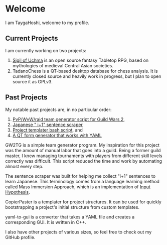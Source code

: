 # Welcome
I am TaygaHoshi, welcome to my profile.

## Current Projects
I am currently working on two projects:
1. [Sigil of Uchma](https://sigil.tyghsh.cc) is an open source fantasy Tabletop RPG, based on mythologies of medieval Central Asian societies.
2. TadanoChess is a QT-based desktop database for chess analysis. It is currently closed source and heavily work in progress, but I plan to open source it as GPLv3.

## Past Projects
My notable past projects are, in no particular order:
1. [PvP/WvW/raid team generator script for Guild Wars 2](https://github.com/TaygaHoshi/GW2TeamGenerator),
2. [Japanese " i+1" sentence scraper](https://github.com/TaygaHoshi/japanese-i-plus-one-filter),
3. [Project templater bash script](https://github.com/TaygaHoshi/copierpaster), and
4. [A QT form generator that works with YAML](https://github.com/TaygaHoshi/yaml-to-gui)

GW2TG is a simple team generator program. My inspiration for this project was the amount of manual labor that goes into a guild. Being a former guild master, I knew managing tournaments with players from different skill levels correctly was difficult. This script reduced the time and work by automating almost every step.

The sentence scraper was built for helping me collect "i+1" sentences to learn Japanese. This terminology comes from a language learning method called Mass Immersion Approach, which is an implementation of [Input Hypothesis](https://en.wikipedia.org/wiki/Input_hypothesis).

CopierPaster is a templater for project structures. It can be used for quickly bootstrapping a project's initial structure from custom templates.

yaml-to-gui is a converter that takes a YAML file and creates a corresponding GUI. It is written in C++.

I also have other projects of various sizes, so feel free to check out my GitHub profile.
